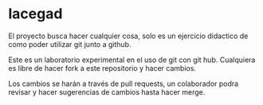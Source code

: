# lacegad

El proyecto busca hacer cualquier cosa, solo es un ejercicio didactico de como poder utilizar git junto a github.

Este es un laboratorio experimental en el uso de git con git hub. Cualquiera es libre de hacer fork a este repositorio y hacer cambios.

Los cambios se harán a través de pull requests, un colaborador podra revisar y hacer sugerencias de cambios hasta hacer merge.